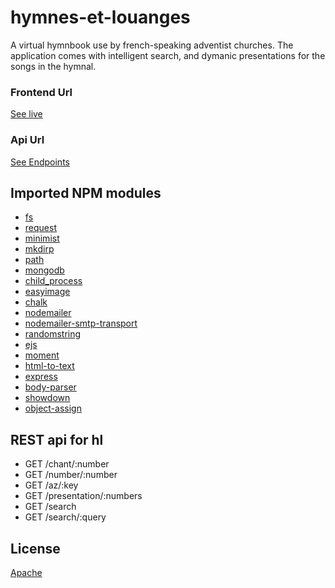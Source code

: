 # hymnes-et-louanges
A virtual hymnbook use by french-speaking adventist churches. The application comes with intelligent search, and dymanic presentations for the songs in the hymnal.

### Frontend Url
[See live](https://apps.wspecs.com/hl)

### Api Url
[See Endpoints](http://api.wspecs.com/hl)

## Imported NPM modules

* [fs](https://www.npmjs.com/package/fs) 
* [request](https://www.npmjs.com/package/request) 
* [minimist](https://www.npmjs.com/package/minimist) 
* [mkdirp](https://www.npmjs.com/package/mkdirp) 
* [path](https://www.npmjs.com/package/path) 
* [mongodb](https://www.npmjs.com/package/mongodb) 
* [child_process](https://www.npmjs.com/package/child_process) 
* [easyimage](https://www.npmjs.com/package/easyimage) 
* [chalk](https://www.npmjs.com/package/chalk) 
* [nodemailer](https://www.npmjs.com/package/nodemailer) 
* [nodemailer-smtp-transport](https://www.npmjs.com/package/nodemailer-smtp-transport) 
* [randomstring](https://www.npmjs.com/package/randomstring) 
* [ejs](https://www.npmjs.com/package/ejs) 
* [moment](https://www.npmjs.com/package/moment) 
* [html-to-text](https://www.npmjs.com/package/html-to-text) 
* [express](https://www.npmjs.com/package/express) 
* [body-parser](https://www.npmjs.com/package/body-parser) 
* [showdown](https://www.npmjs.com/package/showdown) 
* [object-assign](https://www.npmjs.com/package/object-assign) 

## REST api for hl
* GET /chant/:number
* GET /number/:number
* GET /az/:key
* GET /presentation/:numbers
* GET /search
* GET /search/:query

## License
[Apache](LICENSE)
